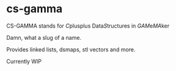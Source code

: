 # cs-gamma
CS-GAMMA stands for *C*plusplus Data*S*tructures in *GAM*e*MA*ker

Damn, what a slug of a name.

Provides linked lists, dsmaps, stl vectors and more.

Currently WIP
